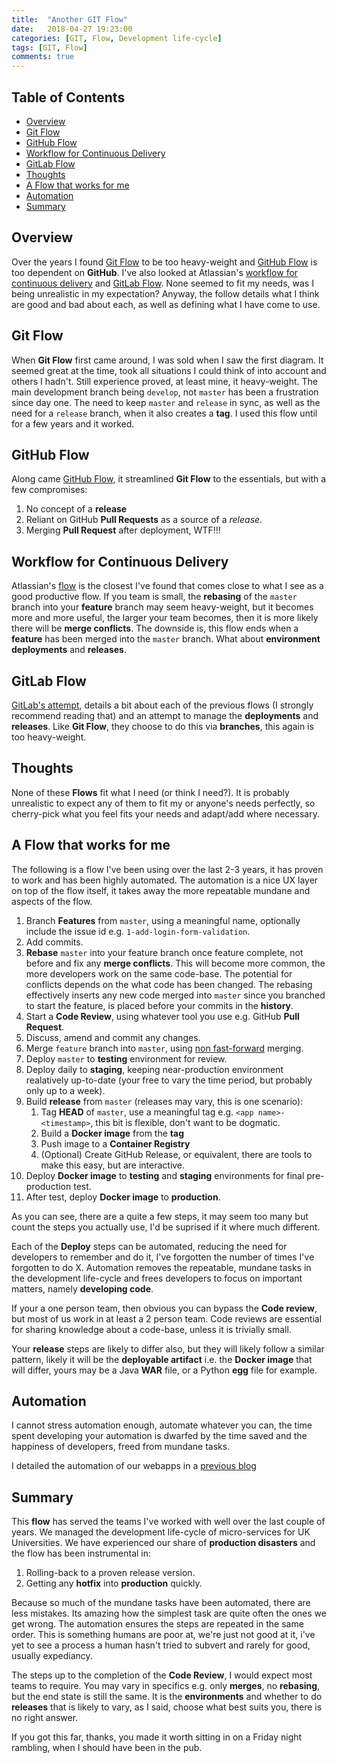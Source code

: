 ```yaml
---
title:  "Another GIT Flow"
date:   2018-04-27 19:23:00
categories: [GIT, Flow, Development life-cycle]
tags: [GIT, Flow]
comments: true
---
```


## Table of Contents

* [Overview](#overview)
* [Git Flow](#git-flow)
* [GitHub Flow](#github-flow)
* [Workflow for Continuous Delivery](#workflow-for-continuous-delivery)
* [GitLab Flow](#gitlab-flow)
* [Thoughts](#thoughts)
* [A Flow that works for me](#A-flow-that-works-for-me)
* [Automation](#automation)
* [Summary](#summary)

## Overview

Over the years I found [Git Flow](http://nvie.com/posts/a-successful-git-branching-model/) to be too heavy-weight and [GitHub Flow](https://guides.github.com/introduction/flow/) is too dependent on **GitHub**. I've also looked at Atlassian's [workflow for continuous delivery](https://www.atlassian.com/blog/archives/simple-git-workflow-simple) and [GitLab Flow](https://docs.gitlab.com/ee/workflow/gitlab_flow.html). None seemed to fit my needs, was I being unrealistic in my expectation? Anyway, the follow details what I think are good and bad about each, as well as defining what I have come to use.

## Git Flow

When **Git Flow** first came around, I was sold when I saw the first diagram. It seemed great at the time, took all situations I could think of into account and others I hadn't. Still experience proved, at least mine, it heavy-weight. The main development branch being `develop`, not `master` has been a frustration since day one. The need to keep `master` and `release` in sync, as well as the need for a `release` branch, when it also creates a **tag**. I used this flow until for a few years and it worked.

## GitHub Flow

Along came [GitHub Flow](https://guides.github.com/introduction/flow/), it streamlined **Git Flow** to the essentials, but with a few compromises:

1.  No concept of a **release**
1.  Reliant on GitHub **Pull Requests** as a source of a _release_.
1.  Merging **Pull Request** after deployment, WTF!!!

## Workflow for Continuous Delivery

Atlassian's [flow](https://www.atlassian.com/blog/archives/simple-git-workflow-simple) is the closest I've found that comes close to what I see as a good productive flow. If you team is small, the **rebasing** of the `master` branch into your **feature** branch may seem heavy-weight, but it becomes more and more useful, the larger your team becomes, then it is more likely there will be **merge conflicts**. The downside is, this flow ends when a **feature** has been merged into the `master` branch. What about **environment deployments** and **releases**.

## GitLab Flow

[GitLab's attempt](https://docs.gitlab.com/ee/workflow/gitlab_flow.html), details a bit about each of the previous flows (I strongly recommend reading that) and an attempt to manage the **deployments** and **releases**. Like **Git Flow**, they choose to do this via **branches**, this again is too heavy-weight.

## Thoughts

None of these **Flows** fit what I need (or think I need?). It is probably unrealistic to expect any of them to fit my or anyone's needs perfectly, so cherry-pick what you feel fits your needs and adapt/add where necessary.

## A Flow that works for me

The following is a flow I've been using over the last 2-3 years, it has proven to work and has been highly automated. The automation is a nice UX layer on top of the flow itself, it takes away the more repeatable mundane and aspects of the flow.

1.  Branch **Features** from `master`, using a meaningful name, optionally include the issue id e.g. `1-add-login-form-validation`.
1.  Add commits.
1.  **Rebase** `master` into your feature branch once feature complete, not before and fix any **merge conflicts**. This will become more common, the more developers work on the same code-base. The potential for conflicts depends on the what code has been changed. The rebasing effectively inserts any new code merged into `master` since you branched to start the feature, is placed before your commits in the **history**.
1.  Start a **Code Review**, using whatever tool you use e.g. GitHub **Pull Request**.
1.  Discuss, amend and commit any changes.
1.  Merge `feature` branch into `master`, using [non fast-forward](https://www.git-scm.com/docs/git-merge/1.7.4#git-merge---no-ff) merging.
1.  Deploy `master` to **testing** environment for review.
1.  Deploy daily to **staging**, keeping near-production environment realatively up-to-date (your free to vary the time period, but probably only up to a week).
1.  Build **release** from `master` (releases may vary, this is one scenario):
    1.  Tag **HEAD** of `master`, use a meaningful tag e.g. `<app name>-<timestamp>`, this bit is flexible, don't want to be dogmatic.
    1.  Build a **Docker image** from the **tag**
    1.  Push image to a **Container Registry**
    1.  (Optional) Create GitHub Release, or equivalent, there are tools to make this easy, but are interactive.
1.  Deploy **Docker image** to **testing** and **staging** environments for final pre-production test.
1.  After test, deploy **Docker image** to **production**.

As you can see, there are a quite a few steps, it may seem too many but count the steps you actually use, I'd be suprised if it where much different.

Each of the **Deploy** steps can be automated, reducing the need for developers to remember and do it, I've forgotten the number of times I've forgotten to do X. Automation removes the repeatable, mundane tasks in the development life-cycle and frees developers to focus on important matters, namely **developing code**.

If your a one person team, then obvious you can bypass the **Code review**, but most of us work in at least a 2 person team. Code reviews are essential for sharing knowledge about a code-base, unless it is trivially small.

Your **release** steps are likely to differ also, but they will likely follow a similar pattern, likely it will be the **deployable artifact** i.e. the **Docker image** that will differ, yours may be a Java **WAR** file, or a Python **egg** file for example.

## Automation

I cannot stress automation enough, automate whatever you can, the time spent developing your automation is dwarfed by the time saved and the happiness of developers, freed from mundane tasks.

I detailed the automation of our webapps in a [previous blog](http://marksmall.github.io/2016/automated-build-deploy-webapps/)

## Summary

This **flow** has served the teams I've worked with well over the last couple of years. We managed the development life-cycle of micro-services for UK Universities. We have experienced our share of **production disasters** and the flow has been instrumental in:

1.  Rolling-back to a proven release version.
1.  Getting any **hotfix** into **production** quickly.

Because so much of the mundane tasks have been automated, there are less mistakes. Its amazing how the simplest task are quite often the ones we get wrong. The automation ensures the steps are repeated in the same order. This is something humans are poor at, we're just not good at it, i've yet to see a process a human hasn't tried to subvert and rarely for good, usually expediancy.

The steps up to the completion of the **Code Review**, I would expect most teams to require. You may vary in specifics e.g. only **merges**, no **rebasing**, but the end state is still the same. It is the **environments** and whether to do **releases** that is likely to vary, as I said, choose what best suits you, there is no right answer.

If you got this far, thanks, you made it worth sitting in on a Friday night rambling, when I should have been in the pub.
